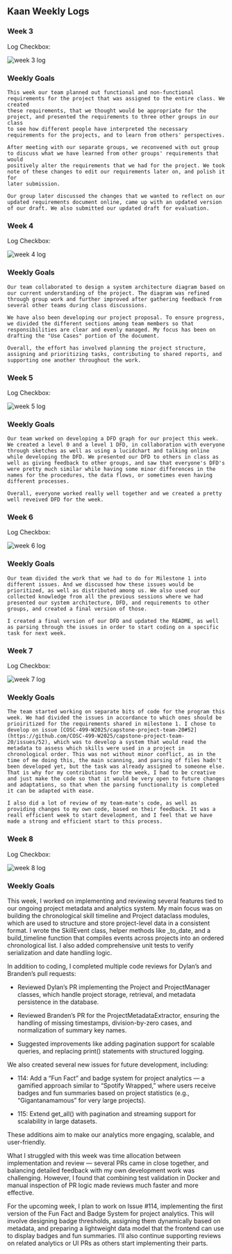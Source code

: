 ## Kaan Weekly Logs

### Week 3

Log Checkbox:

![week 3 log](imagesForKaanLogs/week_1_log.png)

### Weekly Goals

    This week our team planned out functional and non-functional requirements for the project that was assigned to the entire class. We created
    these requirements, that we thought would be appropriate for the project, and presented the requirements to three other groups in our class
    to see how different people have interpreted the necessary requirements for the projects, and to learn from others' perspectives.

    After meeting with our separate groups, we reconvened with out group to discuss what we have learned from other groups' requirements that would
    positively alter the requirements that we had for the project. We took note of these changes to edit our requirements later on, and polish it for
    later submission.

    Our group later discussed the changes that we wanted to reflect on our updated requirements document online, came up with an updated version of our draft. We also submitted our updated draft for evaluation. 

### Week 4

Log Checkbox:

![week 4 log](imagesForKaanLogs/week_4_log.png)

### Weekly Goals

    Our team collaborated to design a system architecture diagram based on our current understanding of the project. The diagram was refined through group work and further improved after gathering feedback from several other teams during class discussions.

    We have also been developing our project proposal. To ensure progress, we divided the different sections among team members so that responsibilities are clear and evenly managed. My focus has been on drafting the "Use Cases" portion of the document.

    Overall, the effort has involved planning the project structure, assigning and prioritizing tasks, contributing to shared reports, and supporting one another throughout the work. 


### Week 5

Log Checkbox:

![week 5 log](imagesForKaanLogs/week_5_log.png)

### Weekly Goals

    Our team worked on developing a DFD graph for our project this week. We created a level 0 and a level 1 DFD, in collaboration with everyone through sketches as well as using a lucidchart and talking online while developing the DFD. We presented our DFD to others in class as well as giving feedback to other groups, and saw that everyone's DFD's were pretty much similar while having some minor differences in the names for the procedures, the data flows, or sometimes even having different processes.

    Overall, everyone worked really well together and we created a pretty well reveived DFD for the week.


### Week 6

Log Checkbox:

![week 6 log](imagesForKaanLogs/week_6_log.png)

### Weekly Goals

    Our team divided the work that we had to do for Milestone 1 into different issues. And we discussed how these issues would be prioritized, as well as distributed among us. We also used our collected knowledge from all the previous sessions where we had presented our system architecture, DFD, and requirements to other groups, and created a final version of those.

    I created a final version of our DFD and updated the README, as well as parsing through the issues in order to start coding on a specific task for next week.

### Week 7

Log Checkbox:

![week 7 log](imagesForKaanLogs/week_7_log.png)

### Weekly Goals

    The team started working on separate bits of code for the program this week. We had divided the issues in accordance to which ones should be prioiritized for the requirements shared in milestone 1. I chose to develop on issue [COSC-499-W2025/capstone-project-team-20#52](https://github.com/COSC-499-W2025/capstone-project-team-20/issues/52), which was to develop a system that would read the metadata to assess which skills were used in a project in chronological order. This was not without minor conflict, as in the time of me doing this, the main scanning, and parsing of files hadn't been developed yet, but the task was already assigned to someone else. That is why for my contributions for the week, I had to be creative and just make the code so that it would be very open to future changes and adaptations, so that when the parsing functionality is completed it can be adapted with ease.

    I also did a lot of review of my team-mate's code, as well as providing changes to my own code, based on their feedback. It was a reall efficient week to start development, and I feel that we have made a strong and efficient start to this process.

### Week 8

Log Checkbox:

![week 8 log](imagesForKaanLogs/week_8_log.png)

### Weekly Goals

This week, I worked on implementing and reviewing several features tied to our ongoing project metadata and analytics system. My main focus was on building the chronological skill timeline and Project dataclass modules, which are used to structure and store project-level data in a consistent format. I wrote the SkillEvent class, helper methods like _to_date, and a build_timeline function that compiles events across projects into an ordered chronological list. I also added comprehensive unit tests to verify serialization and date handling logic.

In addition to coding, I completed multiple code reviews for Dylan’s and Branden’s pull requests:

- Reviewed Dylan’s PR implementing the Project and ProjectManager classes, which handle project storage, retrieval, and metadata persistence in the database.

- Reviewed Branden’s PR for the ProjectMetadataExtractor, ensuring the handling of missing timestamps, division-by-zero cases, and normalization of summary key names.

- Suggested improvements like adding pagination support for scalable queries, and replacing print() statements with structured logging.

We also created several new issues for future development, including:

- 114: Add a “Fun Fact” and badge system for project analytics — a gamified approach similar to “Spotify Wrapped,” where users receive badges and fun summaries based on project statistics (e.g., “Gigantanamamous” for very large projects).

- 115: Extend get_all() with pagination and streaming support for scalability in large datasets.

These additions aim to make our analytics more engaging, scalable, and user-friendly.


What I struggled with this week was time allocation between implementation and review — several PRs came in close together, and balancing detailed feedback with my own development work was challenging. However, I found that combining test validation in Docker and manual inspection of PR logic made reviews much faster and more effective.

For the upcoming week, I plan to work on Issue #114, implementing the first version of the Fun Fact and Badge System for project analytics. This will involve designing badge thresholds, assigning them dynamically based on metadata, and preparing a lightweight data model that the frontend can use to display badges and fun summaries. I’ll also continue supporting reviews on related analytics or UI PRs as others start implementing their parts.